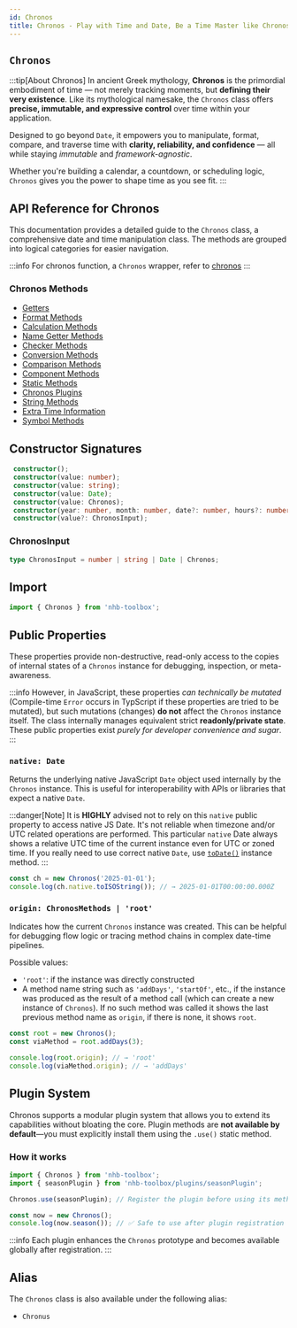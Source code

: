 ```yaml
---
id: Chronos
title: Chronos - Play with Time and Date, Be a Time Master like Chronos
---
```


## `Chronos`

:::tip[About Chronos]
In ancient Greek mythology, **Chronos** is the primordial embodiment of time — not merely tracking moments, but **defining their very existence**. Like its mythological namesake, the `Chronos` class offers **precise, immutable, and expressive control** over time within your application.

Designed to go beyond `Date`, it empowers you to manipulate, format, compare, and traverse time with **clarity, reliability, and confidence** — all while staying _immutable_ and _framework-agnostic_.

Whether you're building a calendar, a countdown, or scheduling logic, `Chronos` gives you the power to shape time as you see fit.
:::

<!-- markdownlint-disable-file MD024 -->
## API Reference for Chronos

This documentation provides a detailed guide to the `Chronos` class, a comprehensive date and time manipulation class. The methods are grouped into logical categories for easier navigation.

:::info
For chronos function, a `Chronos` wrapper, refer to [chronos](/docs/utilities/date/chronos)
:::

### Chronos Methods

- [Getters](Chronos/getters)
- [Format Methods](Chronos/format)
- [Calculation Methods](Chronos/calculation)
- [Name Getter Methods](Chronos/names)
- [Checker Methods](Chronos/checkers)
- [Conversion Methods](Chronos/conversion)
- [Comparison Methods](Chronos/comparison)
- [Component Methods](Chronos/components)
- [Static Methods](Chronos/statics)
- [Chronos Plugins](Chronos/plugins)
- [String Methods](Chronos/strings)
- [Extra Time Information](Chronos/extras)
- [Symbol Methods](Chronos/symbols)

## Constructor Signatures

```ts
 constructor();
 constructor(value: number);
 constructor(value: string);
 constructor(value: Date);
 constructor(value: Chronos);
 constructor(year: number, month: number, date?: number, hours?: number, minutes?: number, seconds?: number, ms?: number);
 constructor(value?: ChronosInput);
```

### ChronosInput

```ts
type ChronosInput = number | string | Date | Chronos;
```

## Import

```ts
import { Chronos } from 'nhb-toolbox';
```

## Public Properties

These properties provide non-destructive, read-only access to the copies of internal states of a `Chronos` instance for debugging, inspection, or meta-awareness.

:::info
However, in JavaScript, these properties _can technically be mutated_ (Compile-time `Error` occurs in TypScript if these properties are tried to be mutated), but such mutations (changes) **do not** affect the `Chronos` instance itself. The class internally manages equivalent strict **readonly/private state**. These public properties exist _purely for developer convenience and sugar_.
:::

### `native: Date`

Returns the underlying native JavaScript `Date` object used internally by the `Chronos` instance. This is useful for interoperability with APIs or libraries that expect a native `Date`.

:::danger[Note]
It is **HIGHLY** advised not to rely on this `native` public property to access native JS Date. It's not reliable when timezone and/or UTC related operations are performed. This particular `native` Date always shows a relative UTC time of the current instance even for UTC or zoned time. If you really need to use correct native `Date`, use [`toDate()`](Chronos/conversion#todate) instance method.
:::

```ts
const ch = new Chronos('2025-01-01');
console.log(ch.native.toISOString()); // → 2025-01-01T00:00:00.000Z
```

### `origin: ChronosMethods | 'root'`

Indicates how the current `Chronos` instance was created. This can be helpful for debugging flow logic or tracing method chains in complex date-time pipelines.

Possible values:

- `'root'`: if the instance was directly constructed
- A method name string such as `'addDays'`, `'startOf'`, etc., if the instance was produced as the result of a method call (which can create a new instance of `Chronos`). If no such method was called it shows the last previous method name as `origin`, if there is none, it shows `root`.

```ts
const root = new Chronos();
const viaMethod = root.addDays(3);

console.log(root.origin); // → 'root'
console.log(viaMethod.origin); // → 'addDays'
```

## Plugin System

Chronos supports a modular plugin system that allows you to extend its capabilities without bloating the core. Plugin methods are **not available by default**—you must explicitly install them using the `.use()` static method.

### How it works

```ts
import { Chronos } from 'nhb-toolbox';
import { seasonPlugin } from 'nhb-toolbox/plugins/seasonPlugin';

Chronos.use(seasonPlugin); // Register the plugin before using its methods

const now = new Chronos();
console.log(now.season()); // ✅ Safe to use after plugin registration
```

:::info
Each plugin enhances the `Chronos` prototype and becomes available globally after registration.
:::

## Alias

The `Chronos` class is also available under the following alias:

- `Chronus`
